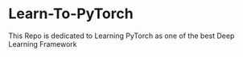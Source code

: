 # Learn-To-PyTorch
This Repo is dedicated to Learning PyTorch as one of the best Deep Learning Framework

<!--
123456789101112345678
123456
-->

